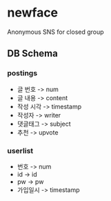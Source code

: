 # newface
Anonymous SNS for closed group

## DB Schema
### postings
* 글 번호 -> num
* 글 내용 -> content
* 작성 시각 -> timestamp
* 작성자 -> writer
* 댓글태그 -> subject
* 추천 -> upvote
### userlist
* 번호 -> num
* id -> id
* pw -> pw
* 가입일시 -> timestamp

